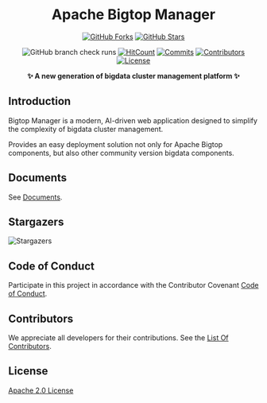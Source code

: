 <div align="center">
<h1>Apache Bigtop Manager</h1>

[![GitHub Forks](https://img.shields.io/github/forks/apache/bigtop-manager)](https://github.com/apache/bigtop-manager/forks)
[![GitHub Stars](https://img.shields.io/github/stars/apache/bigtop-manager)](https://github.com/apache/bigtop-manager/stargazers)

![GitHub branch check runs](https://img.shields.io/github/check-runs/apache/bigtop-manager/main)
[![HitCount](https://views.whatilearened.today/views/github/apache/bigtop-manager.svg)](https://github.com/apache/bigtop-manager)
[![Commits](https://img.shields.io/github/commit-activity/m/apache/bigtop-manager/main)](https://github.com/apache/bigtop-manager/commits/main)
[![Contributors](https://img.shields.io/github/contributors/apache/bigtop-manager)](https://github.com/apache/bigtop-manager/graphs/contributors)
[![License](https://img.shields.io/github/license/apache/bigtop-manager)](https://github.com/apache/bigtop-manager/LICENSE)

<b>✨ A new generation of bigdata cluster management platform ✨</b>
</div>

## Introduction
Bigtop Manager is a modern, AI-driven web application designed to simplify the complexity of bigdata cluster management.

Provides an easy deployment solution not only for Apache Bigtop components, but also other community version bigdata components.

## Documents
See [Documents](./docs).

## Stargazers
![Stargazers](https://starchart.cc/apache/bigtop-manager.svg)

## Code of Conduct
Participate in this project in accordance with the Contributor Covenant [Code of Conduct](https://www.apache.org/foundation/policies/conduct).

## Contributors
We appreciate all developers for their contributions. See the [List Of Contributors](https://github.com/apache/bigtop-manager/graphs/contributors).

## License
[Apache 2.0 License](LICENSE)
